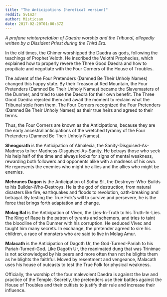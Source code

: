 ```yaml
---
title: "The Anticipations (heretical version)"
reddit: 5v1m2r
author: Misticsan
date: 2017-02-20T01:00:37Z
---
```


*A profane reinterpretation of Daedra worship and the Tribunal, allegedly written by a Dissident Priest during the Third Era.*

In the old times, the Chimer worshipped the Daedra as gods, following the teachings of Prophet Veloth.  He inscribed the Velothi Prophecies, which explained how to properly revere the Three Good Daedra and how to propitiate and negotiate with the Four Corners of the House of Troubles.

The advent of the Four Pretenders (Damned Be Their Unholy Names) changed this happy state. By their Treason at Red Mountain, the Four Pretenders (Damned Be Their Unholy Names) became the Slavemasters of the Dunmer, and tried to use the Daedra for their own benefit. The Three Good Daedra rejected them and await the moment to reclaim what the Tribunal stole from them. The Four Corners recognized the Four Pretenders (Damned Be Their Unholy Names) as their true heirs and agreed to their terms.  

Thus, the Four Corners are known as the Anticipations, because they are the early ancestral anticipations of the wretched tyranny of the Four Pretenders (Damned Be Their Unholy Names).

**Sheogorath** is the Anticipation of Almalexia, the Sanity-Disguised-As-Madness to her Madness-Disguised-As-Sanity. He betrays those who seek his help half of the time and always looks for signs of mental weakness, rewarding both followers and opponents alike with a madness of his own. He represents the enemies who might be allies and the allies who might be enemies.

**Mehrunes Dagon** is the Anticipation of Sotha Sil, the Destroyer-Who-Builds to his Builder-Who-Destroys. He is the god of destruction, from natural disasters like fire, earthquakes and floods to revolution, oath-breaking and betrayal. By testing the True Folk’s will to survive and persevere, he is the force that brings forth adaptation and change.

**Molag Bal** is the Anticipation of Vivec, the Lies-In-Truth to his Truth-In-Lies. The King of Rape is the patron of tyrants and schemers, and tries to taint the bloodline of the Dunmer with his corruption. He seduced Vivec and taught him many secrets. In exchange, the pretender agreed to sire his children, a race of monsters who are said to live in Molag Amur.

**Malacath** is the Anticipation of Dagoth Ur, the God-Turned-Pariah to his Pariah-Turned-God. Like Dagoth Ur, the reanimated dung that was Trinimac is not acknowledged by his peers and more often than not he blights them as he blights the faithful. Moved by resentment and vengeance, Malacath uses his house of outcasts to test the True Folk for physical weakness.

Officially, the worship of the four malevolent Daedra is against the law and practice of the Temple. Secretly, the pretenders use their battles against the House of Troubles and their cultists to justify their rule and increase their influence. 
